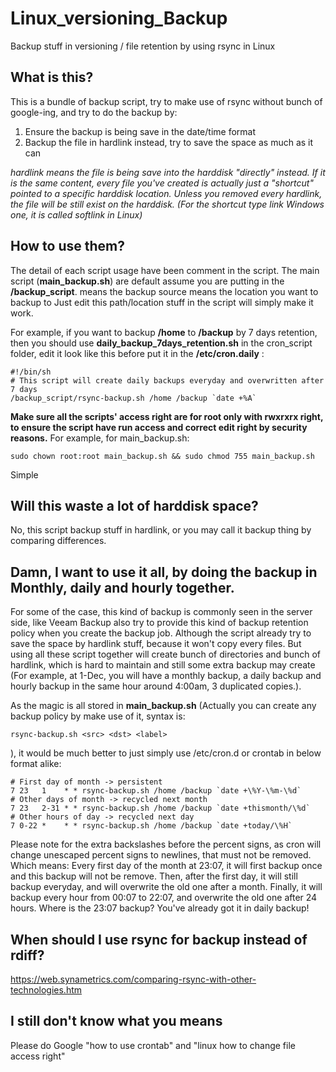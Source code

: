 # Linux_versioning_Backup
Backup stuff in versioning / file retention by using rsync in Linux

## What is this?
This is a bundle of backup script, try to make use of rsync without bunch of google-ing, and try to do the backup by:
1. Ensure the backup is being save in the date/time format
2. Backup the file in hardlink instead, try to save the space as much as it can

*hardlink means the file is being save into the harddisk "directly" instead. 
If it is the same content, every file you've created is actually just a "shortcut" pointed to a specific harddisk location.
Unless you removed every hardlink, the file will be still exist on the harddisk.
(For the shortcut type link Windows one, it is called softlink in Linux)*

## How to use them?
The detail of each script usage have been comment in the script. 
The main script (**main_backup.sh**) are default assume you are putting in the **/backup_script**.
<src> means the backup source
<dest> means the location you want to backup to
Just edit this path/location stuff in the script will simply make it work.

For example, if you want to backup **/home** to **/backup** by 7 days retention, then you should use **daily_backup_7days_retention.sh** in the cron_script folder, 
edit it look like this before put it in the **/etc/cron.daily** :

```
#!/bin/sh
# This script will create daily backups everyday and overwritten after 7 days
/backup_script/rsync-backup.sh /home /backup `date +%A`
```
**Make sure all the scripts' access right are for root only with rwxrxrx right, to ensure the script have run access and correct edit right by security reasons.**
For example, for main_backup.sh:
```
sudo chown root:root main_backup.sh && sudo chmod 755 main_backup.sh
```
Simple

## Will this waste a lot of harddisk space?
No, this script backup stuff in hardlink, or you may call it backup thing by comparing differences.

## Damn, I want to use it all, by doing the backup in Monthly, daily and hourly together.
For some of the case, this kind of backup is commonly seen in the server side, like Veeam Backup also try to provide this kind of backup retention policy when you create the backup job.
Although the script already try to save the space by hardlink stuff, because it won't copy every files. But using all these script together will create bunch of directories and bunch of hardlink, which is hard to maintain and still some extra backup may create (For example, at 1-Dec, you will have a monthly backup, a daily backup and hourly backup in the same hour around 4:00am, 3 duplicated copies.).

As the magic is all stored in **main_backup.sh** (Actually you can create any backup policy by make use of it, syntax is: 
```
rsync-backup.sh <src> <dst> <label>
```
), it would be much better to just simply use /etc/cron.d or crontab in below format alike:
```
# First day of month -> persistent
7 23   1    * * rsync-backup.sh /home /backup `date +\%Y-\%m-\%d`
# Other days of month -> recycled next month
7 23   2-31 * * rsync-backup.sh /home /backup `date +thismonth/\%d`
# Other hours of day -> recycled next day
7 0-22 *    * * rsync-backup.sh /home /backup `date +today/\%H`
```
Please note for the extra backslashes before the percent signs, as cron will change unescaped percent signs to newlines, that must not be removed.
Which means: 
Every first day of the month at 23:07, it will first backup once and this backup will not be remove.
Then, after the first day, it will still backup everyday, and will overwrite the old one after a month.
Finally, it will backup every hour from 00:07 to 22:07, and overwrite the old one after 24 hours. Where is the 23:07 backup? You've already got it in daily backup!

## When should I use rsync for backup instead of rdiff?
https://web.synametrics.com/comparing-rsync-with-other-technologies.htm

## I still don't know what you means
Please do Google "how to use crontab" and "linux how to change file access right"
